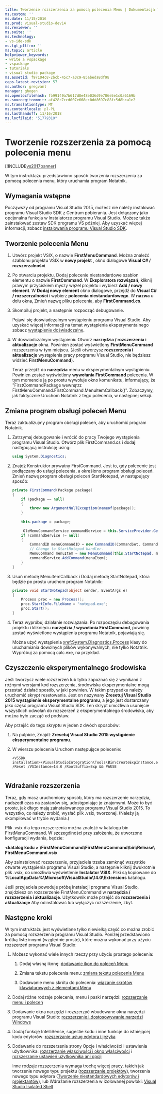 ```yaml
---
title: Tworzenie rozszerzenia za pomocą polecenia Menu | Dokumentacja firmy Microsoft
ms.custom: ''
ms.date: 11/15/2016
ms.prod: visual-studio-dev14
ms.reviewer: ''
ms.suite: ''
ms.technology:
- vs-ide-sdk
ms.tgt_pltfrm: ''
ms.topic: article
helpviewer_keywords:
- write a vspackage
- vspackage
- tutorials
- visual studio package
ms.assetid: f97104c8-2bcb-45c7-a3c9-85abeda8df98
caps.latest.revision: 57
ms.author: gregvanl
manager: ghogen
ms.openlocfilehash: fb99149a7b617d8e48e036d9e706e5e1c0a6169b
ms.sourcegitcommit: af428c7ccd007e668ec0dd8697c88fc5d8bca1e2
ms.translationtype: MT
ms.contentlocale: pl-PL
ms.lasthandoff: 11/16/2018
ms.locfileid: "51779310"
---
```

# <a name="creating-an-extension-with-a-menu-command"></a>Tworzenie rozszerzenia za pomocą polecenia menu
[!INCLUDE[vs2017banner](../includes/vs2017banner.md)]

W tym instruktażu przedstawiono sposób tworzenia rozszerzenia za pomocą polecenia menu, który uruchamia program Notatnik.  
  
## <a name="prerequisites"></a>Wymagania wstępne  
 Począwszy od programu Visual Studio 2015, możesz nie należy instalować programu Visual Studio SDK z Centrum pobierania. Jest dołączony jako opcjonalna funkcja w Instalatorze programu Visual Studio. Możesz także zainstalować zestaw SDK programu VS później. Aby uzyskać więcej informacji, zobacz [instalowania programu Visual Studio SDK](../extensibility/installing-the-visual-studio-sdk.md).  
  
## <a name="creating-a-menu-command"></a>Tworzenie polecenia Menu  
  
1.  Utwórz projekt VSIX, o nazwie **FirstMenuCommand**. Można znaleźć szablonu projektu VSIX w **nowy projekt** , okno dialogowe **Visual C# / rozszerzalności**.  
  
2.  Po otwarciu projektu, Dodaj polecenie niestandardowe szablon elementu o nazwie **FirstCommand**. W **Eksploratora rozwiązań**, kliknij prawym przyciskiem myszy węzeł projektu i wybierz **Add / nowy element**. W **Dodaj nowy element** okno dialogowe, przejdź do **Visual C# / rozszerzalności** i wybierz **polecenia niestandardowego**. W **nazwa** u dołu okna, Zmień nazwę pliku polecenia, aby **FirstCommand.cs**.  
  
3.  Skompiluj projekt, a następnie rozpocząć debugowanie.  
  
     Pojawi się doświadczalnym wystąpieniu programu Visual Studio. Aby uzyskać więcej informacji na temat wystąpienia eksperymentalnego zobacz [wystąpienie doświadczalne](../extensibility/the-experimental-instance.md).  
  
4.  W doświadczalnym wystąpieniu Otwórz **narzędzia / rozszerzenia i aktualizacje** okna. Powinien zostać wyświetlony **FirstMenuCommand** rozszerzenia w tym miejscu. (Jeśli otworzysz **rozszerzenia i aktualizacje** wystąpienia pracy programu Visual Studio, nie będziesz widzieć **FirstMenuCommand**).  
  
     Teraz przejdź do **narzędzia** menu w eksperymentalnym wystąpieniu. Powinien zostać wyświetlony **wywołania FirstCommand** polecenia. W tym momencie ją po prostu wywołuje okno komunikatu, informujący, że "FirstCommandPackage wewnątrz FirstMenuCommand.FirstCommand.MenuItemCallback()". Zobaczymy, jak faktycznie Uruchom Notatnik z tego polecenia, w następnej sekcji.  
  
## <a name="changing-the-menu-command-handler"></a>Zmiana program obsługi poleceń Menu  
 Teraz zaktualizujmy program obsługi poleceń, aby uruchomić program Notatnik.  
  
1.  Zatrzymaj debugowanie i wrócić do pracy Twojego wystąpienia programu Visual Studio. Otwórz plik FirstCommand.cs i dodaj następującą instrukcję using:  
  
    ```csharp  
    using System.Diagnostics;  
    ```  
  
2.  Znajdź Konstruktor prywatny FirstCommand. Jest to, gdy polecenie jest podłączany do usługi polecenia, a określono program obsługi poleceń. Zmień nazwę program obsługi poleceń StartNotepad, w następujący sposób:  
  
    ```csharp  
    private FirstCommand(Package package)  
    {  
        if (package == null)  
        {  
            throw new ArgumentNullException(nameof(package));  
        }  
  
        this.package = package;  
  
         OleMenuCommandService commandService = this.ServiceProvider.GetService(typeof(IMenuCommandService)) as OleMenuCommandService;  
        if (commandService != null)  
        {  
            CommandID menuCommandID = new CommandID(CommandSet, CommandId);  
            // Change to StartNotepad handler.  
            MenuCommand menuItem = new MenuCommand(this.StartNotepad, menuCommandID);  
            commandService.AddCommand(menuItem);  
        }  
    }  
    ```  
  
3.  Usuń metodę MenuItemCallback i Dodaj metodę StartNotepad, która będzie po prostu uruchom program Notatnik:  
  
    ```csharp  
    private void StartNotepad(object sender, EventArgs e)  
    {  
        Process proc = new Process();  
        proc.StartInfo.FileName = "notepad.exe";  
        proc.Start();  
    }  
    ```  
  
4.  Teraz wypróbuj działanie rozwiązania. Po rozpoczęciu debugowania projektu i kliknięciu **narzędzia / wywołania FirstCommand**, powinny zostać wyświetlone wystąpienia programu Notatnik, pojawiają się.  
  
     Można użyć wystąpienia <xref:System.Diagnostics.Process> klasy do uruchamiania dowolnych plików wykonywalnych, nie tylko Notatnik. Wypróbuj za pomocą calc.exe, na przykład.  
  
## <a name="cleaning-up-the-experimental-environment"></a>Czyszczenie eksperymentalnego środowiska  
 Jeśli tworzysz wiele rozszerzeń lub tylko zapoznać się z wynikami z różnymi wersjami kod rozszerzenia, środowiska eksperymentalne mogą przestać działać sposób, w jaki powinien. W takim przypadku należy uruchomić skrypt resetowania. Jest on nazywany **Zresetuj Visual Studio 2015 wystąpienie eksperymentalne programu**, a jego jest dostarczany jako część programu Visual Studio SDK. Ten skrypt umożliwia usunięcie wszystkich odwołań do rozszerzeń z eksperymentalnego środowiska, aby można było zacząć od podstaw.  
  
 Aby przejść do tego skryptu w jeden z dwóch sposobów:  
  
1.  Na pulpicie, Znajdź **Zresetuj Visual Studio 2015 wystąpienie eksperymentalne programu**.  
  
2.  W wierszu polecenia Uruchom następujące polecenie:  
  
    ```  
    <VSSDK installation>\VisualStudioIntegration\Tools\Bin\CreateExpInstance.exe /Reset /VSInstance=14.0 /RootSuffix=Exp && PAUSE  
  
    ```  
  
## <a name="deploying-your-extension"></a>Wdrażanie rozszerzenia  
 Teraz, gdy masz uruchomiony sposób, który ma rozszerzenie narzędzia, nadszedł czas na zastanów się, udostępniając je znajomymi. Może to być proste, jak długo mają zainstalowanego programu Visual Studio 2015. To wszystko, co należy zrobić, wysłać plik .vsix, tworzonej. (Należy ją skompilować w trybie wydania.)  
  
 Plik .vsix dla tego rozszerzenia można znaleźć w katalogu bin FirstMenuCommand. W szczególności przy założeniu, że utworzone konfiguracji wydania, będzie:  
  
 **\<katalog kodu > \FirstMenuCommand\FirstMenuCommand\bin\Release\ FirstMenuCommand.vsix**  
  
 Aby zainstalować rozszerzenie, przyjaciela trzeba zamknąć wszystkie otwarte wystąpienia programu Visual Studio, a następnie kliknij dwukrotnie plik .vsix, co umożliwia wyświetlenie **Instalator VSIX**. Pliki są kopiowane do **%LocalAppData%\Microsoft\VisualStudio\14.0\Extensions** katalogu.  
  
 Jeśli przyjaciela powoduje próbę instalacji programu Visual Studio, znajdziesz on rozszerzenie FirstMenuCommand w **narzędzia / rozszerzenia i aktualizacje**. Użytkownik może przejść do **rozszerzenia i aktualizacje** Aby odinstalować lub wyłączyć rozszerzenie, zbyt.  
  
## <a name="next-steps"></a>Następne kroki  
 W tym instruktażu jest wyświetlane tylko niewielką część co można zrobić za pomocą rozszerzenia programu Visual Studio. Poniżej przedstawiono krótką listę innymi (względnie proste), które można wykonać przy użyciu rozszerzeń programu Visual Studio:  
  
1. Możesz wykonać wiele innych rzeczy przy użyciu prostego polecenia:  
  
   1.  Dodaj własną ikonę: [dodawanie ikon do poleceń Menu](../extensibility/adding-icons-to-menu-commands.md)  
  
   2.  Zmiana tekstu polecenia menu: [zmiana tekstu polecenia Menu](../extensibility/changing-the-text-of-a-menu-command.md)  
  
   3.  Dodawanie menu skrótu do polecenia: [wiązanie skrótów klawiaturowych z elementami Menu](../extensibility/binding-keyboard-shortcuts-to-menu-items.md)  
  
2. Dodaj różne rodzaje polecenia, menu i paski narzędzi: [rozszerzanie menu i poleceń](../extensibility/extending-menus-and-commands.md)  
  
3. Dodawanie okna narzędzi i rozszerzyć wbudowane okna narzędzi programu Visual Studio: [rozszerzanie i dostosowywanie narzędzi Windows](../extensibility/extending-and-customizing-tool-windows.md)  
  
4. Dodaj funkcję IntelliSense, sugestie kodu i inne funkcje do istniejącej kodu edytorów: [rozszerzanie usług edytora i języka](../extensibility/extending-the-editor-and-language-services.md)  
  
5. Dodawanie do rozszerzenia strony Opcje i właściwości i ustawienia użytkownika: [rozszerzanie właściwości i okno właściwości](../extensibility/extending-properties-and-the-property-window.md) i [rozszerzanie ustawień użytkownika ani opcji](../extensibility/extending-user-settings-and-options.md)  
  
   Inne rodzaje rozszerzenia wymaga trochę więcej pracy, takich jak tworzenie nowego typu projektu ([rozszerzanie projektów](../extensibility/extending-projects.md)), tworzenia nowego typu edytora ([Tworzenie niestandardowych edytorów i projektantów](../extensibility/creating-custom-editors-and-designers.md)), lub Wdrażanie rozszerzenia w izolowanej powłoki: [Visual Studio Isolated Shell](../extensibility/visual-studio-isolated-shell.md)

